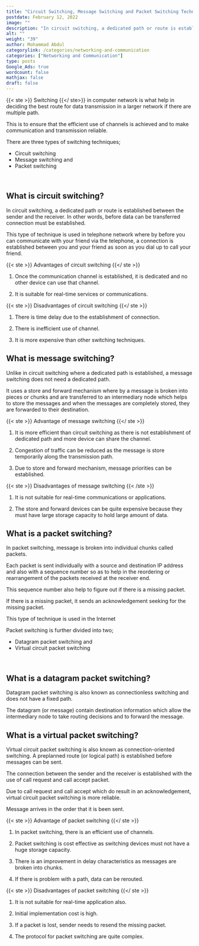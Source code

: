 ```yaml
---
title: "Circuit Switching, Message Switching and Packet Switching Techniques Explained"
postdate: February 12, 2022
image: ""
description: "In circuit switching, a dedicated path or route is established between the sender and the receiver while a message switching does not need a dedicated path also, in a packet switching each packet is sent individually with a source and destination IP address and also with a sequence number"
alt: ""
weight: "39"
author: Mohammad Abdul
categorylink: /categories/networking-and-communication
categories: ["Networking and Communication"]
type: posts
Google_Ads: true
wordcount: false
mathjax: false
draft: false
---
```


{{< ste >}} Switching {{</ ste>}} in computer network is what help in deciding the best route for data transmission in a larger network if there are multiple path.

This is to ensure that the efficient use of channels is achieved and to make communication and transmission reliable.

There are three types of switching techniques;

<ul class="ul-in-post">
<li>Circuit switching</li>
<li>Message switching and</li>
<li>Packet switching</li>
</ul>
</br>

## What is circuit switching?

In circuit switching, a dedicated path or route is established between the sender and the receiver. In other words, before data can be transferred connection must be established.

This type of technique is used in telephone network where by before you can communicate with your friend via the telephone, a connection is established between you and your friend as soon as you dial up to call your friend.

{{< ste >}} Advantages of circuit switching {{</ ste >}}
</br>

1. Once the communication channel is established, it is dedicated and no other device can use that channel.

2. It is suitable for real-time services or communications.

{{< ste >}} Disadvantages of circuit switching {{</ ste >}}
</br>

1. There is time delay due to the establishment of connection.

2. There is inefficient use of channel.

3. It is more expensive than other switching techniques.

## What is message switching?

Unlike in circuit switching where a dedicated path is established, a message switching does not need a dedicated path.

It uses a store and forward mechanism where by a message is broken into pieces or chunks and are transferred to an intermediary node which helps to store the messages and when the messages are completely stored, they are forwarded to their destination.

{{< ste >}} Advantage of message switching {{</ ste >}}
</br>

1. It is more efficient than circuit switching as there is not establishment of dedicated path and more device can share the channel.

2. Congestion of traffic can be reduced as the message is store temporarily along the transmission path.

3. Due to store and forward mechanism, message priorities can be established.

{{< ste >}} Disadvantages of message switching {{< /ste >}}
</br>

1. It is not suitable for real-time communications or applications.

2. The store and forward devices can be quite expensive because they must have large storage capacity to hold large amount of data.

## What is a packet switching?

In packet switching, message is broken into individual chunks called packets.

Each packet is sent individually with a source and destination IP address and also with a sequence number so as to help in the reordering or rearrangement of the packets received at the receiver end.

This sequence number also help to figure out if there is a missing packet.

If there is a missing packet, it sends an acknowledgement seeking for the missing packet.

This type of technique is used in the Internet

Packet switching is further divided into two;

<ul class="ul-in-post">
<li>Datagram packet switching and</li>
<li>Virtual circuit packet switching</li>
</ul>
</br>

## What is a datagram packet switching?

Datagram packet switching is also known as connectionless switching and does not have a fixed path.

The datagram (or message) contain destination information which allow the intermediary node to take routing decisions and to forward the message.

## What is a virtual packet switching?

Virtual circuit packet switching is also known as connection-oriented switching. A preplanned route (or logical path) is established before messages can be sent.

The connection between the sender and the receiver is established with the use of call request and call accept packet.

Due to call request and call accept which do result in an acknowledgement, virtual circuit packet switching is more reliable.

Message arrives in the order that it is been sent.

{{< ste >}} Advantage of packet switching {{</ ste >}}
</br>

1. In packet switching, there is an efficient use of channels.

2. Packet switching is cost effective as switching devices must not have a huge storage capacity.

3. There is an improvement in delay characteristics as messages are broken into chunks.

4. If there is problem with a path, data can be rerouted.

{{< ste >}} Disadvantages of packet switching {{</ ste >}}
</br>

1. It is not suitable for real-time application also.

2. Initial implementation cost is high.

3. If a packet is lost, sender needs to resend the missing packet.

4. The protocol for packet switching are quite complex.
